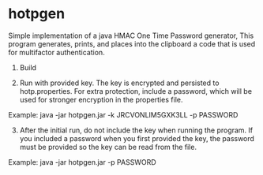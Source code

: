 hotpgen
=======

Simple implementation of a java HMAC One Time Password generator,  This program generates, prints, and places into the
clipboard a code that is used for multifactor authentication.


1. Build

2. Run with provided key. The key is encrypted and persisted to hotp.properties.  For extra protection, include a
password, which will be used for stronger encryption in the properties file.

Example: java -jar hotpgen.jar -k JRCVONLIM5GXK3LL -p PASSWORD


3. After the initial run, do not include the key when running the program.  If you included a password when you first
provided the key, the password must be provided so the key can be read from the file.

Example: java -jar hotpgen.jar -p PASSWORD
